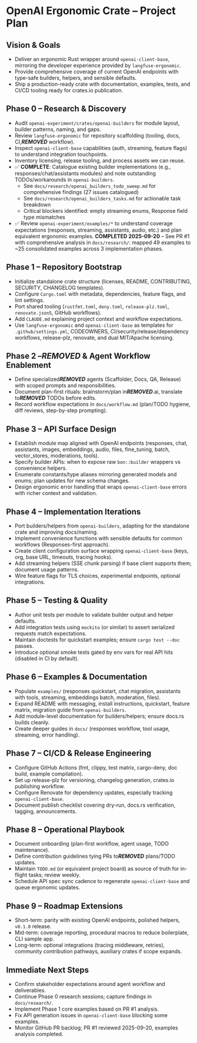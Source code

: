 # OpenAI Ergonomic Crate – Project Plan

## Vision & Goals
- Deliver an ergonomic Rust wrapper around `openai-client-base`, mirroring the developer experience provided by `langfuse-ergonomic`.
- Provide comprehensive coverage of current OpenAI endpoints with type-safe builders, helpers, and sensible defaults.
- Ship a production-ready crate with documentation, examples, tests, and CI/CD tooling ready for crates.io publication.

## Phase 0 – Research & Discovery
- Audit `openai-experiment/crates/openai-builders` for module layout, builder patterns, naming, and gaps.
- Review `langfuse-ergonomic` for repository scaffolding (tooling, docs, CI,***REMOVED*** workflow).
- Inspect `openai-client-base` capabilities (auth, streaming, feature flags) to understand integration touchpoints.
- Inventory licensing, release tooling, and process assets we can reuse.
- ✅ **COMPLETE**: Catalogue existing builder implementations (e.g., responses/chat/assistants modules) and note outstanding TODOs/workarounds in `openai-builders`.
  - See `docs/research/openai_builders_todo_sweep.md` for comprehensive findings (27 issues catalogued)
  - See `docs/research/openai_builders_tasks.md` for actionable task breakdown
  - Critical blockers identified: empty streaming enums, Response field type mismatches
- ✅ Review `openai-experiment/examples/*` to understand coverage expectations (responses, streaming, assistants, audio, etc.) and plan equivalent ergonomic examples. **COMPLETED 2025-09-20** – See PR #1 with comprehensive analysis in `docs/research/`: mapped 49 examples to ~25 consolidated examples across 3 implementation phases.

## Phase 1 – Repository Bootstrap
- Initialize standalone crate structure (licenses, README, CONTRIBUTING, SECURITY, CHANGELOG templates).
- Configure `Cargo.toml` with metadata, dependencies, feature flags, and lint settings.
- Port shared tooling (`rustfmt.toml`, `deny.toml`, `release-plz.toml`, `renovate.json5`, GitHub workflows).
- Add `CLAUDE.md` explaining project context and workflow expectations.
- Use `langfuse-ergonomic` and `openai-client-base` as templates for `.github/settings.yml`, CODEOWNERS, CI/security/release/dependency workflows, release-plz, renovate, and dual MIT/Apache licensing.

## Phase 2 –***REMOVED*** & Agent Workflow Enablement
- Define specialized***REMOVED*** agents (Scaffolder, Docs, QA, Release) with scoped prompts and responsibilities.
- Document plan-first rituals: brainstorm/plan in***REMOVED***.ai, translate to***REMOVED*** TODOs before edits.
- Record workflow expectations in `docs/workflow.md` (plan/TODO hygiene, diff reviews, step-by-step prompting).

## Phase 3 – API Surface Design
- Establish module map aligned with OpenAI endpoints (responses, chat, assistants, images, embeddings, audio, files, fine_tuning, batch, vector_stores, moderations, tools).
- Specify builder APIs: when to expose raw `bon::builder` wrappers vs convenience helpers.
- Enumerate constants/type aliases mirroring generated models and enums; plan updates for new schema changes.
- Design ergonomic error handling that wraps `openai-client-base` errors with richer context and validation.

## Phase 4 – Implementation Iterations
- Port builders/helpers from `openai-builders`, adapting for the standalone crate and improving docs/naming.
- Implement convenience functions with sensible defaults for common workflows (Responses-first approach).
- Create client configuration surface wrapping `openai-client-base` (keys, org, base URL, timeouts, tracing hooks).
- Add streaming helpers (SSE chunk parsing) if base client supports them; document usage patterns.
- Wire feature flags for TLS choices, experimental endpoints, optional integrations.

## Phase 5 – Testing & Quality
- Author unit tests per module to validate builder output and helper defaults.
- Add integration tests using `mockito` (or similar) to assert serialized requests match expectations.
- Maintain doctests for quickstart examples; ensure `cargo test --doc` passes.
- Introduce optional smoke tests gated by env vars for real API hits (disabled in CI by default).

## Phase 6 – Examples & Documentation
- Populate `examples/` (responses quickstart, chat migration, assistants with tools, streaming, embeddings batch, moderation, files).
- Expand README with messaging, install instructions, quickstart, feature matrix, migration guide from `openai-builders`.
- Add module-level documentation for builders/helpers; ensure docs.rs builds cleanly.
- Create deeper guides in `docs/` (responses workflow, tool usage, streaming, error handling).

## Phase 7 – CI/CD & Release Engineering
- Configure GitHub Actions (fmt, clippy, test matrix, cargo-deny, doc build, example compilation).
- Set up release-plz for versioning, changelog generation, crates.io publishing workflow.
- Configure Renovate for dependency updates, especially tracking `openai-client-base`.
- Document publish checklist covering dry-run, docs.rs verification, tagging, announcements.

## Phase 8 – Operational Playbook
- Document onboarding (plan-first workflow, agent usage, TODO maintenance).
- Define contribution guidelines tying PRs to***REMOVED*** plans/TODO updates.
- Maintain `TODO.md` (or equivalent project board) as source of truth for in-flight tasks; review weekly.
- Schedule API spec sync cadence to regenerate `openai-client-base` and queue ergonomic updates.

## Phase 9 – Roadmap Extensions
- Short-term: parity with existing OpenAI endpoints, polished helpers, `v0.1.0` release.
- Mid-term: coverage reporting, procedural macros to reduce boilerplate, CLI sample app.
- Long-term: optional integrations (tracing middleware, retries), community contribution pathways, auxiliary crates if scope expands.

## Immediate Next Steps
- Confirm stakeholder expectations around agent workflow and deliverables.
- Continue Phase 0 research sessions; capture findings in `docs/research/`.
- Implement Phase 1 core examples based on PR #1 analysis.
- Fix API generation issues in `openai-client-base` blocking some examples.
- Monitor GitHub PR backlog; PR #1 reviewed 2025-09-20, examples analysis completed.
